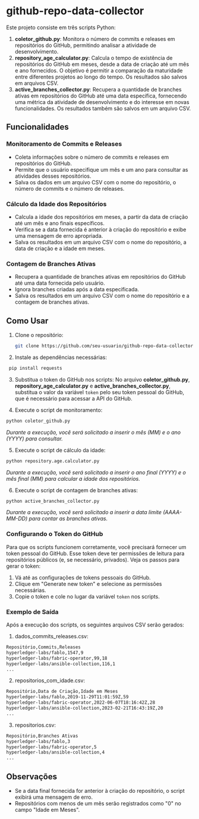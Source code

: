 # github-repo-data-collector

Este projeto consiste em três scripts Python:

1. **coletor_github.py**: Monitora o número de commits e releases em repositórios do GitHub, permitindo analisar a atividade de desenvolvimento.
2. **repository_age_calculator.py**: Calcula o tempo de existência de repositórios do GitHub em meses, desde a data de criação até um mês e ano fornecidos. O objetivo é permitir a comparação da maturidade entre diferentes projetos ao longo do tempo. Os resultados são salvos em arquivos CSV.
3. **active_branches_collector.py**: Recupera a quantidade de branches ativas em repositórios do GitHub até uma data específica, fornecendo uma métrica da atividade de desenvolvimento e do interesse em novas funcionalidades. Os resultados também são salvos em um arquivo CSV.

## Funcionalidades

### Monitoramento de Commits e Releases

- Coleta informações sobre o número de commits e releases em repositórios do GitHub.
- Permite que o usuário especifique um mês e um ano para consultar as atividades desses repositórios.
- Salva os dados em um arquivo CSV com o nome do repositório, o número de commits e o número de releases.

### Cálculo da Idade dos Repositórios

- Calcula a idade dos repositórios em meses, a partir da data de criação até um mês e ano finais específicos.
- Verifica se a data fornecida é anterior à criação do repositório e exibe uma mensagem de erro apropriada.
- Salva os resultados em um arquivo CSV com o nome do repositório, a data de criação e a idade em meses.

### Contagem de Branches Ativas

- Recupera a quantidade de branches ativas em repositórios do GitHub até uma data fornecida pelo usuário.
- Ignora branches criadas após a data especificada.
- Salva os resultados em um arquivo CSV com o nome do repositório e a contagem de branches ativas.

## Como Usar

1. Clone o repositório:
   ```bash
   git clone https://github.com/seu-usuario/github-repo-data-collector.git

2. Instale as dependências necessárias:
  ```bash
   pip install requests
```

3. Substitua o token do GitHub nos scripts: No arquivo **coletor_github.py**, **repository_age_calculator.py** e **active_branches_collector.py**, substitua o valor da variável ```token``` pelo seu token pessoal do GitHub, que é necessário para acessar a API do GitHub.

4. Execute o script de monitoramento:
  ```bash
python coletor_github.py
```
*Durante a execução, você será solicitado a inserir o mês (MM) e o ano (YYYY) para consultar.*

5. Execute o script de cálculo da idade:
  ```bash
python repository.age.calculator.py
```
*Durante a execução, você será solicitado a inserir o ano final (YYYY) e o mês final (MM) para calcular a idade dos repositórios.*

6. Execute o script de contagem de branches ativas:
  ```bash
python active_branches_collector.py
```
*Durante a execução, você será solicitado a inserir a data limite (AAAA-MM-DD) para contar as branches ativas.*

### Configurando o Token do GitHub

Para que os scripts funcionem corretamente, você precisará fornecer um token pessoal do GitHub. Esse token deve ter permissões de leitura para repositórios públicos (e, se necessário, privados). Veja os passos para gerar o token:

1. Vá até as configurações de tokens pessoais do GitHub.
2. Clique em "Generate new token" e selecione as permissões necessárias.
4. Copie o token e cole no lugar da variável ```token``` nos scripts.

### Exemplo de Saída
Após a execução dos scripts, os seguintes arquivos CSV serão gerados:

1. dados_commits_releases.csv:
  ```bash
Repositório,Commits,Releases
hyperledger-labs/fablo,1547,9
hyperledger-labs/fabric-operator,99,18
hyperledger-labs/ansible-collection,116,1
...
```

2. repositorios_com_idade.csv:
  ```bash
Repositório,Data de Criação,Idade em Meses
hyperledger-labs/fablo,2019-11-29T11:01:59Z,59
hyperledger-labs/fabric-operator,2022-06-07T18:16:42Z,28
hyperledger-labs/ansible-collection,2023-02-21T16:43:19Z,20
...
```

3. repositorios.csv:
  ```bash
Repositório,Branches Ativas
hyperledger-labs/fablo,3
hyperledger-labs/fabric-operator,5
hyperledger-labs/ansible-collection,4
...
```

## Observações
- Se a data final fornecida for anterior à criação do repositório, o script exibirá uma mensagem de erro.
- Repositórios com menos de um mês serão registrados como "0" no campo "Idade em Meses".
